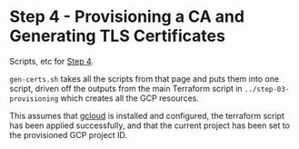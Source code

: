 # Step 4 - Provisioning a CA and Generating TLS Certificates

Scripts, etc for [Step 4](https://github.com/kelseyhightower/kubernetes-the-hard-way/blob/master/docs/04-certificate-authority.md).

`gen-certs.sh` takes all the scripts from that page and puts them into one script, driven off the outputs from the main Terraform script in `../step-03-provisioning` which creates all the GCP resources.

This assumes that [gcloud](https://cloud.google.com/sdk/docs/install) is installed and configured, the terraform script has been applied successfully, and that the current project has been set to the provisioned GCP project ID.